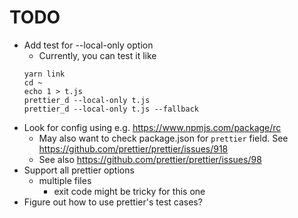 # TODO

* Add test for --local-only option
  * Currently, you can test it like
  ```
  yarn link
  cd ~
  echo 1 > t.js
  prettier_d --local-only t.js
  prettier_d --local-only t.js --fallback
  ```
* Look for config using e.g. https://www.npmjs.com/package/rc
  * May also want to check package.json for `prettier` field. See https://github.com/prettier/prettier/issues/918
  * See also https://github.com/prettier/prettier/issues/98
* Support all prettier options
  * multiple files
    * exit code might be tricky for this one
* Figure out how to use prettier's test cases?
